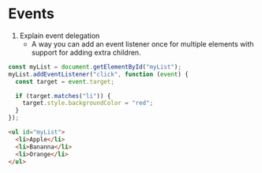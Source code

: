 # Events

1. Explain event delegation
   - A way you can add an event listener once for multiple elements with support for adding extra children.

```javascript
const myList = document.getElementById("myList");
myList.addEventListener("click", function (event) {
  const target = event.target;

  if (target.matches("li")) {
    target.style.backgroundColor = "red";
  }
});
```

```html
<ul id="myList">
  <li>Apple</li>
  <li>Bananna</li>
  <li>Orange</li>
</ul>
```
